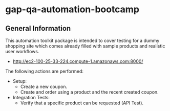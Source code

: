 # gap-qa-automation-bootcamp

## General Information

This automation toolkit package is intended to cover testing for a dummy shopping site which comes already filled with sample products and realistic user workflows.

- http://ec2-100-25-33-224.compute-1.amazonaws.com:8000/

The following actions are performed:

- Setup:
    - Create a new coupon.
    - Create and order using a product and the recent created coupon.
- Integration Tests:
    - Verify that a specific product can be requested (API Test).